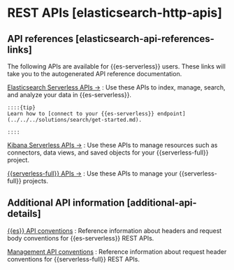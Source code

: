 # REST APIs [elasticsearch-http-apis]


## API references [elasticsearch-api-references-links] 

The following APIs are available for {{es-serverless}} users. These links will take you to the autogenerated API reference documentation.

[Elasticsearch Serverless APIs →](https://www.elastic.co/docs/api/doc/elasticsearch-serverless)
:   Use these APIs to index, manage, search, and analyze your data in {{es-serverless}}.

    ::::{tip} 
    Learn how to [connect to your {{es-serverless}} endpoint](../../../solutions/search/get-started.md).

    ::::


[Kibana Serverless APIs →](https://www.elastic.co/docs/api/doc/serverless)
:   Use these APIs to manage resources such as connectors, data views, and saved objects for your {{serverless-full}} project.

[{{serverless-full}} APIs →](https://www.elastic.co/docs/api/doc/elastic-cloud-serverless)
:   Use these APIs to manage your {{serverless-full}} projects.


## Additional API information [additional-api-details] 

[{{es}} API conventions](https://www.elastic.co/guide/en/serverless/current/elasticsearch-api-conventions.html)
:   Reference information about headers and request body conventions for {{es-serverless}} REST APIs.

[Management API conventions](https://www.elastic.co/guide/en/serverless/current/elasticsearch-kibana-api-conventions.html)
:   Reference information about request header conventions for {{serverless-full}} REST APIs.



